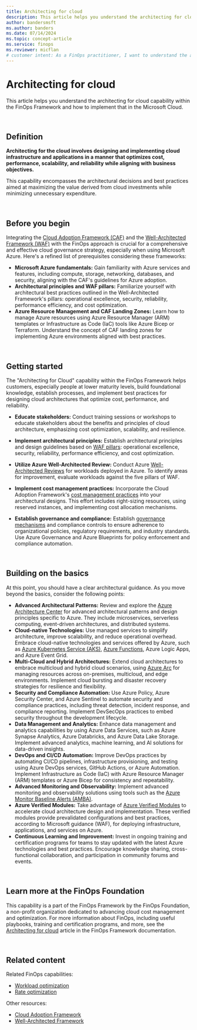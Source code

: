 ```yaml
---
title: Architecting for cloud
description: This article helps you understand the architecting for cloud capability within the FinOps Framework and how to implement that in the Microsoft Cloud.
author: bandersmsft
ms.author: banders
ms.date: 07/14/2024
ms.topic: concept-article
ms.service: finops
ms.reviewer: micflan
# customer intent: As a FinOps practitioner, I want to understand the architecting for cloud capability so that I can implement that in the Microsoft cloud.
---
```


<!-- markdownlint-disable-next-line MD025 -->
# Architecting for cloud

This article helps you understand the architecting for cloud capability within the FinOps Framework and how to implement that in the Microsoft Cloud.

<br>

## Definition

**Architecting for the cloud involves designing and implementing cloud infrastructure and applications in a manner that optimizes cost, performance, scalability, and reliability while aligning with business objectives.**

This capability encompasses the architectural decisions and best practices aimed at maximizing the value derived from cloud investments while minimizing unnecessary expenditure.

<br>

## Before you begin

Integrating the [Cloud Adoption Framework (CAF)](/azure/cloud-adoption-framework) and the [Well-Architected Framework (WAF)](/azure/well-architected/pillars) with the FinOps approach is crucial for a comprehensive and effective cloud governance strategy, especially when using Microsoft Azure. Here's a refined list of prerequisites considering these frameworks:

- **Microsoft Azure fundamentals:** Gain familiarity with Azure services and features, including compute, storage, networking, databases, and security, aligning with the CAF's guidelines for Azure adoption.
- **Architectural principles and WAF pillars:** Familiarize yourself with architectural best practices outlined in the Well-Architected Framework's pillars: operational excellence, security, reliability, performance efficiency, and cost optimization.
- **Azure Resource Management and CAF Landing Zones:** Learn how to manage Azure resources using Azure Resource Manager (ARM) templates or Infrastructure as Code (IaC) tools like Azure Bicep or Terraform. Understand the concept of CAF landing zones for implementing Azure environments aligned with best practices.

<br>

## Getting started

The "Architecting for Cloud" capability within the FinOps Framework helps customers, especially people at lower maturity levels, build foundational knowledge, establish processes, and implement best practices for designing cloud architectures that optimize cost, performance, and reliability.

- **Educate stakeholders:** Conduct training sessions or workshops to educate stakeholders about the benefits and principles of cloud architecture, emphasizing cost optimization, scalability, and resilience.

- **Implement architectural principles:** Establish architectural principles and design guidelines based on [WAF pillars](/azure/well-architected/workloads): operational excellence, security, reliability, performance efficiency, and cost optimization.

- **Utilize Azure Well-Architected Review:** Conduct Azure [Well-Architected Reviews](/assessments/azure-architecture-review/) for workloads deployed in Azure. To identify areas for improvement, evaluate workloads against the five pillars of WAF.

- **Implement cost management practices:** Incorporate the Cloud Adoption Framework's [cost management practices](/azure/cloud-adoption-framework/get-started/manage-costs) into your architectural designs. This effort includes right-sizing resources, using reserved instances, and implementing cost allocation mechanisms.

- **Establish governance and compliance:** Establish [governance mechanisms](/azure/cloud-adoption-framework/govern/monitor-cloud-governance) and compliance controls to ensure adherence to organizational policies, regulatory requirements, and industry standards. Use Azure Governance and Azure Blueprints for policy enforcement and compliance automation.

<br>

## Building on the basics

At this point, you should have a clear architectural guidance. As you move beyond the basics, consider the following points:

- **Advanced Architectural Patterns:** Review and explore the [Azure Architecture Center](/azure/architecture/browse/) for advanced architectural patterns and design principles specific to Azure. They include microservices, serverless computing, event-driven architectures, and distributed systems.
- **Cloud-native Technologies:** Use managed services to simplify architecture, improve scalability, and reduce operational overhead. Embrace cloud-native technologies and services offered by Azure, such as [Azure Kubernetes Service (AKS)](/azure/well-architected/service-guides/azure-kubernetes-service), [Azure Functions](/azure/well-architected/service-guides/azure-functions-security), Azure Logic Apps, and Azure Event Grid. 
- **Multi-Cloud and Hybrid Architectures:** Extend cloud architectures to embrace multicloud and hybrid cloud scenarios, using [Azure Arc](/azure/azure-arc/overview) for managing resources across on-premises, multicloud, and edge environments. Implement cloud bursting and disaster recovery strategies for resilience and flexibility.
- **Security and Compliance Automation:**  Use Azure Policy, Azure Security Center, and Azure Sentinel to automate security and compliance practices, including threat detection, incident response, and compliance reporting. Implement DevSecOps practices to embed security throughout the development lifecycle.
- **Data Management and Analytics:** Enhance data management and analytics capabilities by using Azure Data Services, such as Azure Synapse Analytics, Azure Databricks, and Azure Data Lake Storage. Implement advanced analytics, machine learning, and AI solutions for data-driven insights.
- **DevOps and CI/CD Automation:** Improve DevOps practices by automating CI/CD pipelines, infrastructure provisioning, and testing using Azure DevOps services, GitHub Actions, or Azure Automation. Implement Infrastructure as Code (IaC) with Azure Resource Manager (ARM) templates or Azure Bicep for consistency and repeatability.
- **Advanced Monitoring and Observability:** Implement advanced monitoring and observability solutions using tools such as the [Azure Monitor Baseline Alerts (AMBA)](https://azure.github.io/azure-monitor-baseline-alerts/welcome/).
- **Azure Verified Modules:** Take advantage of [Azure Verified Modules](https://azure.github.io/Azure-Verified-Modules/) to accelerate cloud architecture design and implementation. These verified modules provide prevalidated configurations and best practices, according to Microsoft guidance (WAF), for deploying infrastructure, applications, and services on Azure.
- **Continuous Learning and Improvement:** Invest in ongoing training and certification programs for teams to stay updated with the latest Azure technologies and best practices. Encourage knowledge sharing, cross-functional collaboration, and participation in community forums and events.

<br>

## Learn more at the FinOps Foundation

This capability is a part of the FinOps Framework by the FinOps Foundation, a non-profit organization dedicated to advancing cloud cost management and optimization. For more information about FinOps, including useful playbooks, training and certification programs, and more, see the [Architecting for cloud](https://www.finops.org/framework/capabilities/architecting-for-cloud/) article in the FinOps Framework documentation.

<br>

## Related content

Related FinOps capabilities:

- [Workload optimization](./workloads.md)
- [Rate optimization](./rates.md)

Other resources:

- [Cloud Adoption Framework](/azure/cloud-adoption-framework/)
- [Well-Architected Framework](/azure/well-architected/)

<br>
